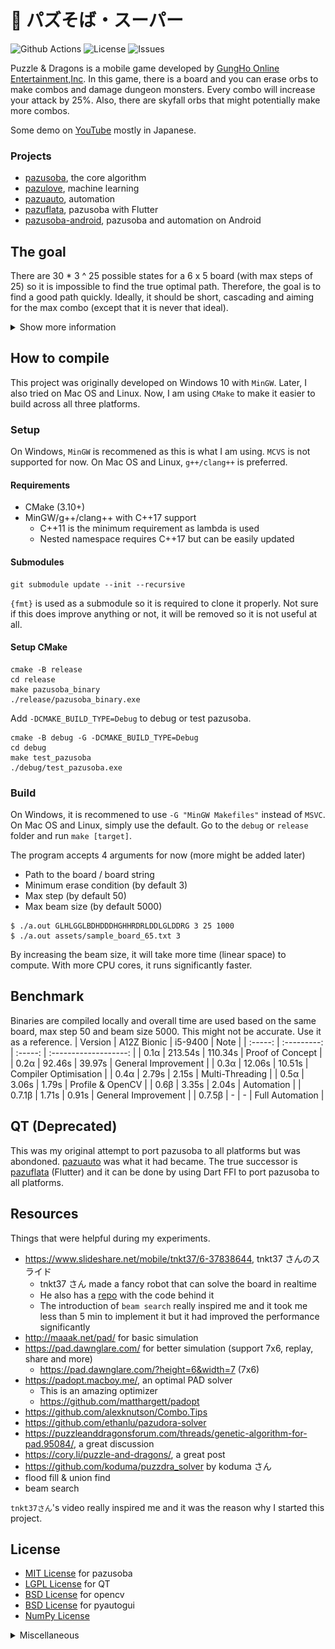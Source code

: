 # 🍜 パズそば・スーパー

![Github Actions](https://github.com/henryquan/pazusoba/actions/workflows/c-cpp.yml/badge.svg) ![License](https://img.shields.io/github/license/henryquan/pazusoba) ![Issues](https://img.shields.io/github/issues/HenryQuan/pazusoba)

Puzzle & Dragons is a mobile game developed by [GungHo Online Entertainment,Inc](https://www.gungho.co.jp/). In this game, there is a board and you can erase orbs to make combos and damage dungeon monsters. Every combo will increase your attack by 25%. Also, there are skyfall orbs that might potentially make more combos.

Some demo on [YouTube](https://www.youtube.com/playlist?list=PLl6hdCL2pzdV69Ilh8vUrP2o6t2GIimqU) mostly in Japanese.

### Projects

- [pazusoba](https://github.com/HenryQuan/pazusoba), the core algorithm
- [pazulove](https://github.com/HenryQuan/pazulove), machine learning
- [pazuauto](https://github.com/HenryQuan/pazuauto), automation
- [pazuflata](https://github.com/HenryQuan/pazuflata), pazusoba with Flutter
- [pazusoba-android](https://github.com/HenryQuan/pazusoba-android), pazusoba and automation on Android

## The goal

There are 30 \* 3 ^ 25 possible states for a 6 x 5 board (with max steps of 25) so it is impossible to find the true optimal path. Therefore, the goal is to find a good path quickly. Ideally, it should be short, cascading and aiming for the max combo (except that it is never that ideal).

<details>
<summary>Show more information</summary>

## My approach

A priority queue is used which limits the size to a fixed number and only states with a better score can be inserted to the queue. Thus, this is a very greedy approach and it is callled `BEAM SEARCH`. Overall, it has surpassed many pro players but it is not perfect. I will keep making it better over times.

<details>
<summary>Show more</summary>

### Why beam search

Greedy DFS -> Greedy B(best)FS -> My special greedy BFS -> Beam Search

As you can see, they are all greedy algorithms based on a heuristic. The reason is that the end goal is unknown and there are also negative values. Simply choosing the local maxima may result in poor solutions.

Best first search improves the overall performance but it consumes too much memory and is extremely slow in computation. That's why I wanted to prune useless branches because a better path is guaranteed to have a better score.

My special BFS was thus introduced. It can be seen as my attempt on the Beam Search algorithm but it has a problem, shortsighted. With size 1000, it can only check 6 steps (3^6) and after that, it only inserts if a state is better than the current best state. However, states with more potential might be blocked by local maxima because currently, it has less score.

Introducing beam search, it checks more states compared to my special BFS and accepts states with a lower score. For a beam size of 1000, it always checks for 3000 states per step and chooses the best 1000 and continue with the next step. It is not optimal but often, really close. This algorithm makes the complexity from 30 _ 3 ^ 25 to 25 _ 1000 \* 3 (step 25, size 1000 and no diagonal moves).

Now, with compiler optimisation and multi-threading, it runs quite fast. On my main desktop, it is even faster than padopt due to multi-threading. I am certain that with a better `eraseOrb()` function, pazusoba can be even faster.

</details>

### Improvements

- Safe thread
- Better heuristic for `OrbProfile` and `VoidPenProfile`
- Prevent a cycle especially when the step is more than 60
- Better queue and loop

Many improvements have been done so far. Thread is causing some issues and some profiles can be better (they are worse than me and that's not acceptable). There are many duplicate board what should I do about it? If size 20000 only takes about 3s or less, it would be amazing.

## Profiles

There are many playstyles in Puzzle & Dragons and profile is just for that. Now, it supports combo, colour, shape and orb based profiles.

- Combo focuses on doing more combo with cascading and skyfall (this is the best so far)
- Colour focuses on erasing more kinds of orbs (ideally, it should have a weight)
- Shape encourages a certain shape (2U, +, L, one row, void damage pen)
- Orb encourages to have less orbs remaining (this one doesn't work that well)

You can mix everything together and use for many teams.

<details>
<summary>Show all profiles</summary>

- ComboProfile
- ColourProfile
- ShapeProfile
  - TwoWayProfile
  - LProfile
  - PlusProfile
  - VoidPenProfile (doesn't work at the moment)
  - SoybeanProfile
  - OneRowProfile
- OrbProfile (not good enough)

_It is quite simple to add more profiles so feel free to fork this repo and add even more profiles._

</details>

</details>

## How to compile

This project was originally developed on Windows 10 with `MinGW`. Later, I also tried on Mac OS and Linux. Now, I am using `CMake` to make it easier to build across all three platforms.

### Setup

On Windows, `MinGW` is recommened as this is what I am using. `MCVS` is not supported for now. On Mac OS and Linux, `g++/clang++` is preferred.

#### Requirements

- CMake (3.10+)
- MinGW/g++/clang++ with C++17 support
  - C++11 is the minimum requirement as lambda is used
  - Nested namespace requires C++17 but can be easily updated

#### Submodules

```shell
git submodule update --init --recursive
```

`{fmt}` is used as a submodule so it is required to clone it properly. Not sure if this does improve anything or not, it will be removed so it is not useful at all.

#### Setup CMake

```shell
cmake -B release
cd release
make pazusoba_binary
./release/pazusoba_binary.exe
```

Add `-DCMAKE_BUILD_TYPE=Debug` to debug or test pazusoba.

```shell
cmake -B debug -G -DCMAKE_BUILD_TYPE=Debug
cd debug
make test_pazusoba
./debug/test_pazusoba.exe
```

### Build

On Windows, it is recommened to use `-G "MinGW Makefiles"` instead of `MSVC`. On Mac OS and Linux, simply use the default. Go to the `debug` or `release` folder and run `make [target]`.

The program accepts 4 arguments for now (more might be added later)

- Path to the board / board string
- Minimum erase condition (by default 3)
- Max step (by default 50)
- Max beam size (by default 5000)

```shell
$ ./a.out GLHLGGLBDHDDDHGHHRDRLDDLGLDDRG 3 25 1000
$ ./a.out assets/sample_board_65.txt 3
```

By increasing the beam size, it will take more time (linear space) to compute. With more CPU cores, it runs significantly faster.

## Benchmark

Binaries are compiled locally and overall time are used based on the same board, max step 50 and beam size 5000. This might not be accurate. Use it as a reference.
| Version | A12Z Bionic | i5-9400 | Note |
| :-----: | :---------: | :-----: | :-------------------: |
| 0.1α | 213.54s | 110.34s | Proof of Concept |
| 0.2α | 92.46s | 39.97s | General Improvement |
| 0.3α | 12.06s | 10.51s | Compiler Optimisation |
| 0.4α | 2.79s | 2.15s | Multi-Threading |
| 0.5α | 3.06s | 1.79s | Profile & OpenCV |
| 0.6β | 3.35s | 2.04s | Automation |
| 0.7.1β | 1.71s | 0.91s | General Improvement |
| 0.7.5β | - | - | Full Automation |

## QT (Deprecated)

This was my original attempt to port pazusoba to all platforms but was abondoned. [pazuauto](https://github.com/HenryQuan/pazuauto) was what it had became. The true successor is [pazuflata](https://github.com/HenryQuan/pazuflata) (Flutter) and it can be done by using Dart FFI to port pazusoba to all platforms.

## Resources

Things that were helpful during my experiments.

- https://www.slideshare.net/mobile/tnkt37/6-37838644, tnkt37 さんのスライド
  - tnkt37 さん made a fancy robot that can solve the board in realtime
  - He also has a [repo](https://github.com/tnkt37/PuzzDraSolver) with the code behind it
  - The introduction of `beam search` really inspired me and it took me less than 5 min to implement it but it had improved the performance significantly
- http://maaak.net/pad/ for basic simulation
- https://pad.dawnglare.com/ for better simulation (support 7x6, replay, share and more)
  - https://pad.dawnglare.com/?height=6&width=7 (7x6)
- https://padopt.macboy.me/, an optimal PAD solver
  - This is an amazing optimizer
  - https://github.com/matthargett/padopt
- https://github.com/alexknutson/Combo.Tips
- https://github.com/ethanlu/pazudora-solver
- https://puzzleanddragonsforum.com/threads/genetic-algorithm-for-pad.95084/, a great discussion
- https://cory.li/puzzle-and-dragons/, a great post
- https://github.com/koduma/puzzdra_solver by koduma さん
- flood fill & union find
- beam search

`tnkt37さん`'s video really inspired me and it was the reason why I started this project.

## License

- [MIT License](https://github.com/HenryQuan/pazusoba/blob/master/LICENSE) for pazusoba
- [LGPL License](https://doc.qt.io/qt-5/lgpl.html) for QT
- [BSD License](https://opencv.org/license/) for opencv
- [BSD License](https://github.com/asweigart/pyautogui/blob/master/LICENSE.txt) for pyautogui
- [NumPy License](https://numpy.org/devdocs/license.html)

<details>
<summary>Miscellaneous</summary>

# Miscellaneous

## 2000 days

I have been playing this game (the Japanese version) for more than 2000 days (until 2/7/2020). I started playing in 2013 and it was also when I started programming and learning the Japanese language. Lots of great memories back then with my Japanese friend. C++ reminds me of my good old days with C programming. You feel like you can do anything with it. C is special because it was my first programming language but it was a tough way to start programming, lol. Lately, I have been using JS, Python, Dart, Swift and Kotlin. They are modern, nice and easier to write but it is nice to stop and go back to the origin once a while.
![2000日たまドラ](https://raw.githubusercontent.com/HenryQuan/pazusoba/master/support/2000.jpg?token=ABTRDFH6WOWXATCBOZXXCGK7BAJ5G)
たま~ たま~

</details>
